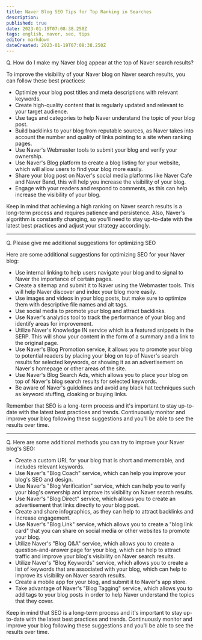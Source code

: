 ```yaml
---
title: Naver Blog SEO Tips for Top Ranking in Searches
description: 
published: true
date: 2023-01-19T07:08:38.250Z
tags: english, naver, seo, tips
editor: markdown
dateCreated: 2023-01-19T07:08:38.250Z
---
```



Q. How do I make my Naver blog appear at the top of Naver search results?

To improve the visibility of your Naver blog on Naver search results, you can follow these best practices:

- Optimize your blog post titles and meta descriptions with relevant keywords.
- Create high-quality content that is regularly updated and relevant to your target audience.
- Use tags and categories to help Naver understand the topic of your blog post.
- Build backlinks to your blog from reputable sources, as Naver takes into account the number and quality of links pointing to a site when ranking pages.
- Use Naver's Webmaster tools to submit your blog and verify your ownership.
- Use Naver's Blog platform to create a blog listing for your website, which will allow users to find your blog more easily.
- Share your blog post on Naver's social media platforms like Naver Cafe and Naver Band, this will help you increase the visibility of your blog.
- Engage with your readers and respond to comments, as this can help increase the visibility of your blog.

Keep in mind that achieving a high ranking on Naver search results is a long-term process and requires patience and persistence. Also, Naver's algorithm is constantly changing, so you'll need to stay up-to-date with the latest best practices and adjust your strategy accordingly.

---

Q. Please give me additional suggestions for optimizing SEO

Here are some additional suggestions for optimizing SEO for your Naver blog:

- Use internal linking to help users navigate your blog and to signal to Naver the importance of certain pages.
- Create a sitemap and submit it to Naver using the Webmaster tools. This will help Naver discover and index your blog more easily.
- Use images and videos in your blog posts, but make sure to optimize them with descriptive file names and alt tags.
- Use social media to promote your blog and attract backlinks.
- Use Naver's analytics tool to track the performance of your blog and identify areas for improvement.
- Utilize Naver's Knowledge IN service which is a featured snippets in the SERP. This will show your content in the form of a summary and a link to the original page.
- Use Naver's Blog Promotion service, it allows you to promote your blog to potential readers by placing your blog on top of Naver's search results for selected keywords, or showing it as an advertisement on Naver's homepage or other areas of the site.
- Use Naver's Blog Search Ads, which allows you to place your blog on top of Naver's blog search results for selected keywords.
- Be aware of Naver's guidelines and avoid any black hat techniques such as keyword stuffing, cloaking or buying links.

Remember that SEO is a long-term process and it's important to stay up-to-date with the latest best practices and trends. Continuously monitor and improve your blog following these suggestions and you'll be able to see the results over time.

---

Q. Here are some additional methods you can try to improve your Naver blog's SEO:

- Create a custom URL for your blog that is short and memorable, and includes relevant keywords.
- Use Naver's "Blog Coach" service, which can help you improve your blog's SEO and design.
- Use Naver's "Blog Verification" service, which can help you to verify your blog's ownership and improve its visibility on Naver search results.
- Use Naver's "Blog Direct" service, which allows you to create an advertisement that links directly to your blog post.
- Create and share infographics, as they can help to attract backlinks and increase engagement.
- Use Naver's "Blog Link" service, which allows you to create a "blog link card" that you can share on social media or other websites to promote your blog.
- Utilize Naver's "Blog Q&A" service, which allows you to create a question-and-answer page for your blog, which can help to attract traffic and improve your blog's visibility on Naver search results.
- Utilize Naver's "Blog Keywords" service, which allows you to create a list of keywords that are associated with your blog, which can help to improve its visibility on Naver search results.
- Create a mobile app for your blog, and submit it to Naver's app store.
- Take advantage of Naver's "Blog Tagging" service, which allows you to add tags to your blog posts in order to help Naver understand the topics that they cover.

Keep in mind that SEO is a long-term process and it's important to stay up-to-date with the latest best practices and trends. Continuously monitor and improve your blog following these suggestions and you'll be able to see the results over time.